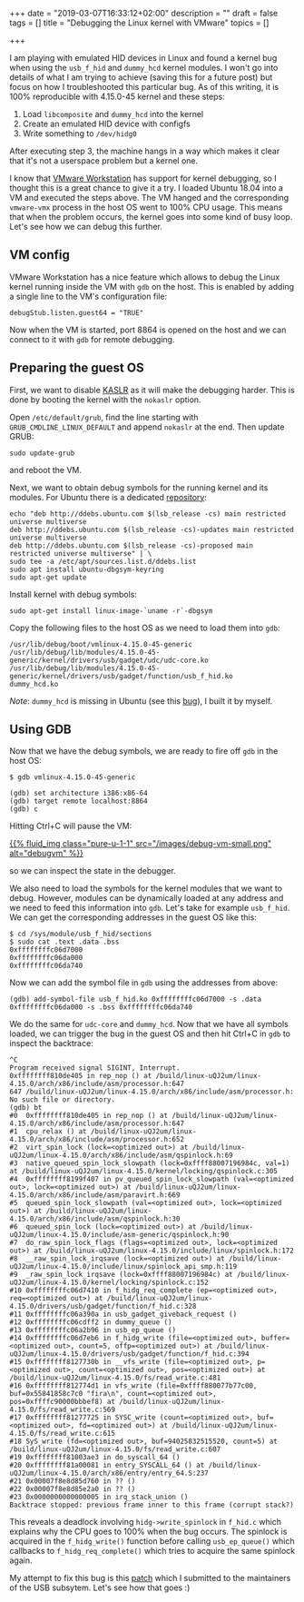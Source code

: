 +++
date = "2019-03-07T16:33:12+02:00"
description = ""
draft = false
tags = []
title = "Debugging the Linux kernel with VMware"
topics = []

+++

I am playing with emulated HID devices in Linux and found a kernel bug when using the `usb_f_hid` and `dummy_hcd` kernel modules.
I won't go into details of what I am trying to achieve (saving this for a future post) but focus on how I troubleshooted this
particular bug. As of this writing, it is 100% reproducible with 4.15.0-45 kernel and these steps:

 1. Load `libcomposite` and `dummy_hcd` into the kernel
 2. Create an emulated HID device with configfs
 3. Write something to `/dev/hidg0`

After executing step 3, the machine hangs in a way which makes it clear that it's not a userspace problem but a kernel one.

I know that [VMware Workstation](https://www.vmware.com/products/workstation-pro.html) has support for kernel debugging, so 
I thought this is a great chance to give it a try.
I loaded Ubuntu 18.04 into a VM and executed the steps above. The VM hanged and the corresponding `vmware-vmx` process in the
host OS went to 100% CPU usage. This means that when the problem occurs, the kernel goes into some kind of busy loop.
Let's see how we can debug this further.

VM config
---
VMware Workstation has a nice feature which allows to debug the Linux kernel running inside the VM with `gdb` on the host.
This is enabled by adding a single line to the VM's configuration file:

```
debugStub.listen.guest64 = "TRUE"
```

Now when the VM is started, port 8864 is opened on the host and we can connect to it with `gdb` for remote debugging.

Preparing the guest OS
---
First, we want to disable [KASLR](https://en.wikipedia.org/wiki/Address_space_layout_randomization) 
as it will make the debugging harder. This is done by booting the kernel with the `nokaslr` option.

Open `/etc/default/grub`, find the line starting with `GRUB_CMDLINE_LINUX_DEFAULT` and append `nokaslr` at the end.
Then update GRUB:

`sudo update-grub`

and reboot the VM.

Next, we want to obtain debug symbols for the running kernel and its modules.
For Ubuntu there is a dedicated [repository](https://wiki.ubuntu.com/Debug%20Symbol%20Packages#Getting_-dbgsym.ddeb_packages):

```
echo "deb http://ddebs.ubuntu.com $(lsb_release -cs) main restricted universe multiverse
deb http://ddebs.ubuntu.com $(lsb_release -cs)-updates main restricted universe multiverse
deb http://ddebs.ubuntu.com $(lsb_release -cs)-proposed main restricted universe multiverse" | \
sudo tee -a /etc/apt/sources.list.d/ddebs.list
sudo apt install ubuntu-dbgsym-keyring
sudo apt-get update
```

Install kernel with debug symbols:

```
sudo apt-get install linux-image-`uname -r`-dbgsym
```

Copy the following files to the host OS as we need to load them into `gdb`:

```
/usr/lib/debug/boot/vmlinux-4.15.0-45-generic
/usr/lib/debug/lib/modules/4.15.0-45-generic/kernel/drivers/usb/gadget/udc/udc-core.ko
/usr/lib/debug/lib/modules/4.15.0-45-generic/kernel/drivers/usb/gadget/function/usb_f_hid.ko
dummy_hcd.ko
```
_Note_: `dummy_hcd` is missing in Ubuntu (see this [bug](https://bugs.launchpad.net/ubuntu/+source/linux/+bug/1073089)), I built it by myself.

Using GDB
---
Now that we have the debug symbols, we are ready to fire off `gdb` in the host OS:

```
$ gdb vmlinux-4.15.0-45-generic

(gdb) set architecture i386:x86-64
(gdb) target remote localhost:8864
(gdb) c
```
Hitting Ctrl+C will pause the VM:

[{{% fluid_img class="pure-u-1-1" src="/images/debug-vm-small.png" alt="debugvm" %}}](/images/debug-vm.png "debugvm")

so we can inspect the state in the debugger.

We also need to load the symbols for the kernel modules that we want to debug.
However, modules can be dynamically loaded at any address and we need to feed this information into `gdb`.
Let's take for example `usb_f_hid`. We can get the corresponding addresses in the guest OS like this:

```
$ cd /sys/module/usb_f_hid/sections
$ sudo cat .text .data .bss 
0xffffffffc06d7000
0xffffffffc06da000
0xffffffffc06da740
```

Now we can add the symbol file in `gdb` using the addresses from above:

```
(gdb) add-symbol-file usb_f_hid.ko 0xffffffffc06d7000 -s .data 0xffffffffc06da000 -s .bss 0xffffffffc06da740
```

We do the same for `udc-core` and `dummy_hcd`.
Now that we have all symbols loaded, we can trigger the bug in the guest OS and then hit Ctrl+C in `gdb` to
inspect the backtrace:

```
^C
Program received signal SIGINT, Interrupt.
0xffffffff810de405 in rep_nop () at /build/linux-uQJ2um/linux-4.15.0/arch/x86/include/asm/processor.h:647
647 /build/linux-uQJ2um/linux-4.15.0/arch/x86/include/asm/processor.h: No such file or directory.
(gdb) bt
#0  0xffffffff810de405 in rep_nop () at /build/linux-uQJ2um/linux-4.15.0/arch/x86/include/asm/processor.h:647
#1  cpu_relax () at /build/linux-uQJ2um/linux-4.15.0/arch/x86/include/asm/processor.h:652
#2  virt_spin_lock (lock=<optimized out>) at /build/linux-uQJ2um/linux-4.15.0/arch/x86/include/asm/qspinlock.h:69
#3  native_queued_spin_lock_slowpath (lock=0xffff88007196984c, val=1) at /build/linux-uQJ2um/linux-4.15.0/kernel/locking/qspinlock.c:305
#4  0xffffffff8199f407 in pv_queued_spin_lock_slowpath (val=<optimized out>, lock=<optimized out>) at /build/linux-uQJ2um/linux-4.15.0/arch/x86/include/asm/paravirt.h:669
#5  queued_spin_lock_slowpath (val=<optimized out>, lock=<optimized out>) at /build/linux-uQJ2um/linux-4.15.0/arch/x86/include/asm/qspinlock.h:30
#6  queued_spin_lock (lock=<optimized out>) at /build/linux-uQJ2um/linux-4.15.0/include/asm-generic/qspinlock.h:90
#7  do_raw_spin_lock_flags (flags=<optimized out>, lock=<optimized out>) at /build/linux-uQJ2um/linux-4.15.0/include/linux/spinlock.h:172
#8  __raw_spin_lock_irqsave (lock=<optimized out>) at /build/linux-uQJ2um/linux-4.15.0/include/linux/spinlock_api_smp.h:119
#9  _raw_spin_lock_irqsave (lock=0xffff88007196984c) at /build/linux-uQJ2um/linux-4.15.0/kernel/locking/spinlock.c:152
#10 0xffffffffc06d7410 in f_hidg_req_complete (ep=<optimized out>, req=<optimized out>) at /build/linux-uQJ2um/linux-4.15.0/drivers/usb/gadget/function/f_hid.c:328
#11 0xffffffffc06a390a in usb_gadget_giveback_request ()
#12 0xffffffffc06cdff2 in dummy_queue ()
#13 0xffffffffc06a2b96 in usb_ep_queue ()
#14 0xffffffffc06d7eb6 in f_hidg_write (file=<optimized out>, buffer=<optimized out>, count=5, offp=<optimized out>) at /build/linux-uQJ2um/linux-4.15.0/drivers/usb/gadget/function/f_hid.c:394
#15 0xffffffff8127730b in __vfs_write (file=<optimized out>, p=<optimized out>, count=<optimized out>, pos=<optimized out>) at /build/linux-uQJ2um/linux-4.15.0/fs/read_write.c:481
#16 0xffffffff812774d1 in vfs_write (file=0xffff880077b77c00, buf=0x55841858c7c0 "fira\n", count=<optimized out>, pos=0xffffc90000bbbef8) at /build/linux-uQJ2um/linux-4.15.0/fs/read_write.c:569
#17 0xffffffff81277725 in SYSC_write (count=<optimized out>, buf=<optimized out>, fd=<optimized out>) at /build/linux-uQJ2um/linux-4.15.0/fs/read_write.c:615
#18 SyS_write (fd=<optimized out>, buf=94025832515520, count=5) at /build/linux-uQJ2um/linux-4.15.0/fs/read_write.c:607
#19 0xffffffff81003ae3 in do_syscall_64 ()
#20 0xffffffff81a00081 in entry_SYSCALL_64 () at /build/linux-uQJ2um/linux-4.15.0/arch/x86/entry/entry_64.S:237
#21 0x00007f8e8d85d760 in ?? ()
#22 0x00007f8e8d85e2a0 in ?? ()
#23 0x0000000000000005 in irq_stack_union ()
Backtrace stopped: previous frame inner to this frame (corrupt stack?)
```

This reveals a deadlock involving `hidg->write_spinlock` in `f_hid.c` which explains why the CPU goes to 100% when the bug occurs.
The spinlock is acquired in the `f_hidg_write()` function before calling `usb_ep_queue()` which callbacks to `f_hidg_req_complete()` which
tries to acquire the same spinlock again.

My attempt to fix this bug is this [patch](https://www.spinics.net/lists/linux-usb/msg177735.html) which I submitted to the maintainers of the USB subsytem.
Let's see how that goes :)

